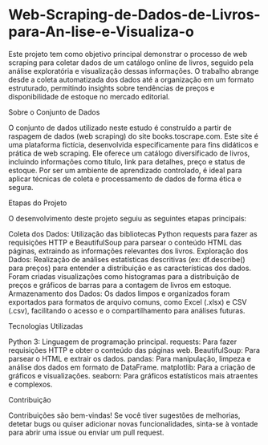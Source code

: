 # Web-Scraping-de-Dados-de-Livros-para-An-lise-e-Visualiza-o

Este projeto tem como objetivo principal demonstrar o processo de web scraping para coletar dados de um catálogo online de livros, seguido pela análise exploratória e visualização dessas informações. O trabalho abrange desde a coleta automatizada dos dados até a organização em um formato estruturado, permitindo insights sobre tendências de preços e disponibilidade de estoque no mercado editorial.

Sobre o Conjunto de Dados

O conjunto de dados utilizado neste estudo é construído a partir de raspagem de dados (web scraping) do site books.toscrape.com. Este site é uma plataforma fictícia, desenvolvida especificamente para fins didáticos e prática de web scraping. Ele oferece um catálogo diversificado de livros, incluindo informações como título, link para detalhes, preço e status de estoque. Por ser um ambiente de aprendizado controlado, é ideal para aplicar técnicas de coleta e processamento de dados de forma ética e segura.

Etapas do Projeto

O desenvolvimento deste projeto seguiu as seguintes etapas principais:

Coleta dos Dados: Utilização das bibliotecas Python requests para fazer as requisições HTTP e BeautifulSoup para parsear o conteúdo HTML das páginas, extraindo as informações relevantes dos livros.
Exploração dos Dados: Realização de análises estatísticas descritivas (ex: df.describe() para preços) para entender a distribuição e as características dos dados. Foram criadas visualizações como histogramas para a distribuição de preços e gráficos de barras para a contagem de livros em estoque.
Armazenamento dos Dados: Os dados limpos e organizados foram exportados para formatos de arquivo comuns, como Excel (.xlsx) e CSV (.csv), facilitando o acesso e o compartilhamento para análises futuras.

Tecnologias Utilizadas

Python 3: Linguagem de programação principal.
requests: Para fazer requisições HTTP e obter o conteúdo das páginas web.
BeautifulSoup: Para parsear o HTML e extrair os dados.
pandas: Para manipulação, limpeza e análise dos dados em formato de DataFrame.
matplotlib: Para a criação de gráficos e visualizações.
seaborn: Para gráficos estatísticos mais atraentes e complexos.

Contribuição

Contribuições são bem-vindas! Se você tiver sugestões de melhorias, detetar bugs ou quiser adicionar novas funcionalidades, sinta-se à vontade para abrir uma issue ou enviar um pull request.
